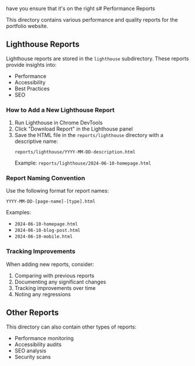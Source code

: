 have you ensure that it's on the right s# Performance Reports

This directory contains various performance and quality reports for the portfolio website.

## Lighthouse Reports

Lighthouse reports are stored in the `lighthouse` subdirectory. These reports provide insights into:
- Performance
- Accessibility
- Best Practices
- SEO

### How to Add a New Lighthouse Report

1. Run Lighthouse in Chrome DevTools
2. Click "Download Report" in the Lighthouse panel
3. Save the HTML file in the `reports/lighthouse` directory with a descriptive name:
   ```
   reports/lighthouse/YYYY-MM-DD-description.html
   ```
   Example: `reports/lighthouse/2024-06-10-homepage.html`

### Report Naming Convention

Use the following format for report names:
```
YYYY-MM-DD-[page-name]-[type].html
```

Examples:
- `2024-06-10-homepage.html`
- `2024-06-10-blog-post.html`
- `2024-06-10-mobile.html`

### Tracking Improvements

When adding new reports, consider:
1. Comparing with previous reports
2. Documenting any significant changes
3. Tracking improvements over time
4. Noting any regressions

## Other Reports

This directory can also contain other types of reports:
- Performance monitoring
- Accessibility audits
- SEO analysis
- Security scans 